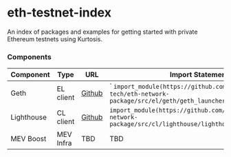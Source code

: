# eth-testnet-index
An index of packages and examples for getting started with private Ethereum testnets using Kurtosis.

### Components

| Component | Type | URL | Import Statement |
| --- | --- | --- | --- |
| Geth | EL client | [Github](https://github.com/kurtosis-tech/eth-network-package/blob/main/src/el/geth/geth_launcher.star) | `  ```import_module(https://github.com/kurtosis-tech/eth-network-package/src/el/geth/geth_launcher.star)``` |
| Lighthouse | CL client | [Github](https://github.com/kurtosis-tech/eth-network-package/blob/main/src/cl/lighthouse/lighthouse_launcher.star) | ```import_module(https://github.com/kurtosis-tech/eth-network-package/src/cl/lighthouse/lighthouse_launcher.star)``` |
| MEV Boost | MEV Infra | TBD | TBD |
